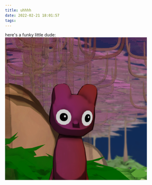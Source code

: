 ```yaml
---
title: uhhhh
date: 2022-02-21 18:01:57
tags:
---
```


here's a funky little dude:
![](uhhhh/dude.PNG)